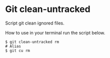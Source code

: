 # Git clean-untracked

Script git clean ignored files.

How to use in your terminal run the script below.

```shell
$ git clean-untracked rm
# Alias
$ git cu rm
```

